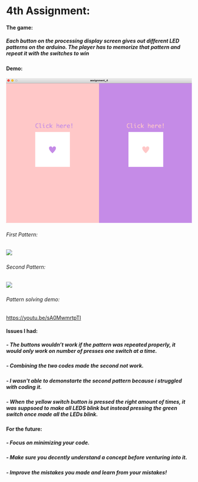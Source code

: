 # 4th Assignment:
#### The game:
##### Each button on the processing display screen gives out different LED patterns on the arduino. The player has to memorize that pattern and repeat it with the switches to win
#### Demo:
![](assignment4.png)
###### First Pattern:
![](IMG_1974.gif)
###### Second Pattern:
![](IMG_1976.gif)
###### Pattern solving demo:
https://youtu.be/sA0MwmrtpTI
#### Issues I had:
##### - The buttons wouldn’t work if the pattern was repeated properly, it would only work on number of presses one switch at a time.
##### - Combining the two codes made the second not work.
##### - I wasn't able to demonstarte the second pattern because i struggled with coding it.
##### - When the yellow switch button is pressed the right amount of times, it was suppsoed to make all LEDS blink but instead pressing the green switch once made all the LEDs blink.
#### For the future:
##### - Focus on minimizing your code.
##### - Make sure you decently understand a concept before venturing into it.
##### - Improve the mistakes you made and learn from your mistakes!



